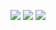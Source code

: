 <a href="https://codeclimate.com/github/Behemothhh/project-lvl1-s344/maintainability"><img src="https://api.codeclimate.com/v1/badges/4f533bc31f1494eff080/maintainability" /></a>
<a href="https://codeclimate.com/github/Behemothhh/project-lvl1-s344/test_coverage"><img src="https://api.codeclimate.com/v1/badges/4f533bc31f1494eff080/test_coverage" /></a>
<img
src="https://travis-ci.com/Behemothhh/project-lvl1-s344.svg?branch=master" />
